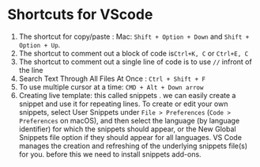 # Shortcuts for VScode
 1. The shortcut for copy/paste : Mac: `Shift + Option + Down` and `Shift + Option + Up`.
 2. The shortcut to comment out a block of code is`Ctrl+K, C` or `Ctrl+E, C`
 3. The shortcut to comment out a single line of code is to use `//` infront of the line 
 4. Search Text Through All Files At Once : `Ctrl + Shift + F`
 5. To use multiple cursor at a time: `CMD + Alt + Down arrow`
 6. Creating live template: this called snippets . we can easily create a snippet and use it for repeating lines. To create or edit your own snippets, select User Snippets under `File > Preferences` (`Code > Preferences` on macOS), and then select the language (by language identifier) for which the snippets should appear, or the New Global Snippets file option if they should appear for all languages. VS Code manages the creation and refreshing of the underlying snippets file(s) for you. before this we need to install snippets add-ons. 